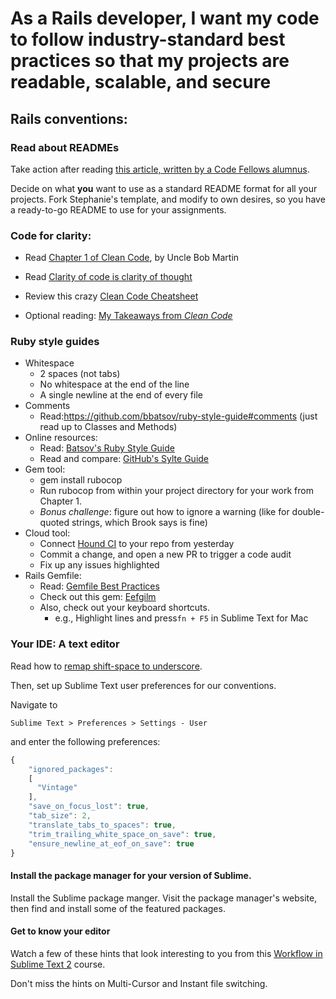 # As a Rails developer, I want my code to follow industry-standard best practices so that my projects are readable, scalable, and secure

## Rails conventions:
### Read about READMEs
Take action after reading [this article, written by a Code Fellows alumnus](http://www.stephaniehekker.com/why-you-should-write-a-readme-for-your-application/).

Decide on what **you** want to use as a standard README format for all your projects. Fork Stephanie's template, and modify to own desires, so you have a ready-to-go README to use for your assignments.

### Code for clarity:

- Read [Chapter 1 of Clean Code](https://www.dropbox.com/s/y9jxxvlgnbocvn7/Chapter%201%20-%20Clean%20Code%20-%20A%20Handbook%20of%20Agile%20Software%20Craftsmanship.pdf), by Uncle Bob Martin

- Read [Clarity of code is clarity of thought](http://agile.dzone.com/news/clarity-code-clarity-thought)

- Review this crazy [Clean Code Cheatsheet](http://www.planetgeek.ch/wp-content/uploads/2013/06/Clean-Code-V2.2.pdf)

- Optional reading: [My Takeaways from *Clean Code*](https://medium.com/on-coding/a70ca8382884)

### Ruby style guides
- Whitespace
    - 2 spaces (not tabs)
    - No whitespace at the end of the line
    - A single newline at the end of every file
- Comments
    - Read:https://github.com/bbatsov/ruby-style-guide#comments (just read up to Classes and Methods)
- Online resources:
    - Read: [Batsov's Ruby Style Guide](https://github.com/bbatsov/ruby-style-guide)
    - Read and compare: [GitHub's Sylte Guide](https://github.com/styleguide)
- Gem tool:
    - gem install rubocop
    - Run rubocop from within your project directory for your work from Chapter 1.
    - *Bonus challenge*: figure out how to ignore a warning (like for double-quoted strings, which Brook says is fine)
- Cloud tool:
    - Connect [Hound CI](https://houndci.com) to your repo from yesterday
    - Commit a change, and open a new PR to trigger a code audit
    - Fix up any issues highlighted
- Rails Gemfile:
    - Read: [Gemfile Best Practices](http://mcdowall.info/posts/gemfile-best-practices-and-discourse/)
    - Check out this gem: [Eefgilm](https://github.com/enilsen16/Eefgilm)
    - Also, check out your keyboard shortcuts.
      - e.g., Highlight lines and press`fn + F5` in Sublime Text for Mac

### Your IDE: A text editor

Read how to [remap shift-space to underscore](http://gfxmonk.net/2009/01/29/remap-shiftspace-to-underscore.html).

Then, set up Sublime Text user preferences for our conventions.

Navigate to

    Sublime Text > Preferences > Settings - User

and enter the following preferences:

```javascript
{
    "ignored_packages":
    [
      "Vintage"
    ],
    "save_on_focus_lost": true,
    "tab_size": 2,
    "translate_tabs_to_spaces": true,
    "trim_trailing_white_space_on_save": true,
    "ensure_newline_at_eof_on_save": true
}
```

#### Install the package manager for your version of Sublime.

Install the Sublime package manger. Visit the package manager's website, then find and install some of the featured packages.

#### Get to know your editor

Watch a few of these hints that look interesting to you from this [Workflow in Sublime Text 2](http://code.tutsplus.com/courses/perfect-workflow-in-sublime-text-2) course.

Don't miss the hints on Multi-Cursor and Instant file switching.

